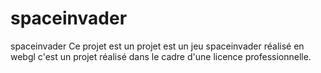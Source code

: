 # spaceinvader
spaceinvader
Ce projet est un projet est un jeu spaceinvader réalisé en webgl
c'est un projet réalisé dans le cadre d'une licence professionnelle.
